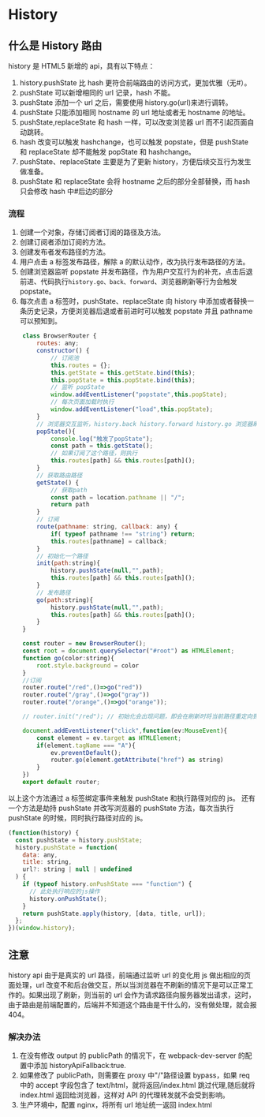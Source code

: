 # History

## 什么是 History 路由

history 是 HTML5 新增的 api，具有以下特点：

1. history.pushState 比 hash 更符合前端路由的访问方式，更加优雅（无#）。
2. pushState 可以新增相同的 url 记录，hash 不能。
3. pushState 添加一个 url 之后，需要使用 history.go(url)来进行调转。
4. pushState 只能添加相同 hostname 的 url 地址或者无 hostname 的地址。
5. pushState,replaceState 和 hash 一样，可以改变浏览器 url 而不引起页面自动跳转。
6. hash 改变可以触发 hashchange，也可以触发 popstate，但是 pushState 和 replaceState 却不能触发 popState 和 hashchange。
7. pushState、replaceState 主要是为了更新 history，方便后续交互行为发生做准备。
8. pushState 和 replaceState 会将 hostname 之后的部分全部替换，而 hash 只会修改 hash 中#后边的部分

### 流程

1. 创建一个对象，存储订阅者订阅的路径及方法。
2. 创建订阅者添加订阅的方法。
3. 创建发布者发布路径的方法。
4. 用户点击 a 标签发布路径，解除 a 的默认动作，改为执行发布路径的方法。
5. 创建浏览器监听 popstate 并发布路径，作为用户交互行为的补充，点击后退前进、代码执行`history.go、back、forward`、浏览器刷新等行为会触发 popstate。
6. 每次点击 a 标签时，pushState、replaceState 向 history 中添加或者替换一条历史记录，方便浏览器后退或者前进时可以触发 popstate 并且 pathname 可以预知到。

```js
    class BrowserRouter {
    	routes: any;
    	constructor() {
    		// 订阅池
            this.routes = {};
            this.getState = this.getState.bind(this);
            this.popState = this.popState.bind(this);
            // 监听 popState
            window.addEventListener("popstate",this.popState);
            // 每次页面加载时执行
            window.addEventListener("load",this.popState);
        }
        // 浏览器交互监听，history.back history.forward history.go 浏览器刷新等行为触发popState
        popState(){
            console.log("触发了popState");
            const path = this.getState();
            // 如果订阅了这个路径，则执行
            this.routes[path] && this.routes[path]();
        }
    	// 获取路由路径
    	getState() {
    		// 获取path
            const path = location.pathname || "/";
            return path
    	}
    	// 订阅
    	route(pathname: string, callback: any) {
            if( typeof pathname !== "string") return;
    		this.routes[pathname] = callback;
        }
        // 初始化一个路径
        init(path:string){
            history.pushState(null,"",path);
            this.routes[path] && this.routes[path]();
        }
        // 发布路径
        go(path:string){
            history.pushState(null,"",path);
            this.routes[path] && this.routes[path]();
        }
    }

    const router = new BrowserRouter();
    const root = document.querySelector("#root") as HTMLElement;
    function go(color:string){
        root.style.background = color
    }
    //订阅
    router.route("/red",()=>go("red"))
    router.route("/gray",()=>go("gray"))
    router.route("/orange",()=>go("orange"));

    // router.init("/red"); // 初始化会出现问题，即会在刷新时将当前路径重定向到初始化的路径。所以不应该初始化，而是应该在 window的onLoad中去读取pathname，并执行。

    document.addEventListener("click",function(ev:MouseEvent){
        const element = ev.target as HTMLElement;
        if(element.tagName === "A"){
            ev.preventDefault();
            router.go(element.getAttribute("href") as string)
        }
    })
    export default router;


```

以上这个方法通过 a 标签绑定事件来触发 pushState 和执行路径对应的 js。
还有一个方法是劫持 pushState 并改写浏览器的 pushState 方法，每次当执行 pushState 的时候，同时执行路径对应的 js。

```js
(function(history) {
  const pushState = history.pushState;
  history.pushState = function(
    data: any,
    title: string,
    url?: string | null | undefined
  ) {
    if (typeof history.onPushState === "function") {
      // 此处执行响应的js操作
      history.onPushState();
    }
    return pushState.apply(history, [data, title, url]);
  };
})(window.history);
```

## 注意

history api 由于是真实的 url 路径，前端通过监听 url 的变化用 js 做出相应的页面处理，url 改变不和后台做交互，所以当浏览器在不刷新的情况下是可以正常工作的。如果出现了刷新，则当前的 url 会作为请求路径向服务器发出请求，这时，由于路由是前端配置的，后端并不知道这个路由是干什么的，没有做处理，就会报 404。

### 解决办法

1. 在没有修改 output 的 publicPath 的情况下，在 webpack-dev-server 的配置中添加 historyApiFallback:true.
2. 如果修改了 publicPath，则需要在 proxy 中"/"路径设置 bypass，如果 req 中的 accept 字段包含了 text/html，就将返回/index.html 跳过代理,随后就将 index.html 返回给浏览器，这样对 API 的代理转发就不会受到影响。
3. 生产环境中，配置 nginx，将所有 url 地址统一返回 index.html
